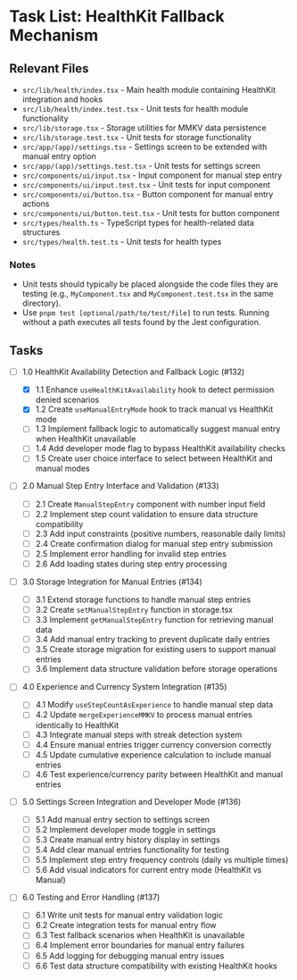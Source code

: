 # Task List: HealthKit Fallback Mechanism

## Relevant Files

- `src/lib/health/index.tsx` - Main health module containing HealthKit integration and hooks
- `src/lib/health/index.test.tsx` - Unit tests for health module functionality
- `src/lib/storage.tsx` - Storage utilities for MMKV data persistence
- `src/lib/storage.test.tsx` - Unit tests for storage functionality
- `src/app/(app)/settings.tsx` - Settings screen to be extended with manual entry option
- `src/app/(app)/settings.test.tsx` - Unit tests for settings screen
- `src/components/ui/input.tsx` - Input component for manual step entry
- `src/components/ui/input.test.tsx` - Unit tests for input component
- `src/components/ui/button.tsx` - Button component for manual entry actions
- `src/components/ui/button.test.tsx` - Unit tests for button component
- `src/types/health.ts` - TypeScript types for health-related data structures
- `src/types/health.test.ts` - Unit tests for health types

### Notes

- Unit tests should typically be placed alongside the code files they are testing (e.g., `MyComponent.tsx` and `MyComponent.test.tsx` in the same directory).
- Use `pnpm test [optional/path/to/test/file]` to run tests. Running without a path executes all tests found by the Jest configuration.

## Tasks

- [ ] 1.0 HealthKit Availability Detection and Fallback Logic (#132)

  - [x] 1.1 Enhance `useHealthKitAvailability` hook to detect permission denied scenarios
  - [x] 1.2 Create `useManualEntryMode` hook to track manual vs HealthKit mode
  - [ ] 1.3 Implement fallback logic to automatically suggest manual entry when HealthKit unavailable
  - [ ] 1.4 Add developer mode flag to bypass HealthKit availability checks
  - [ ] 1.5 Create user choice interface to select between HealthKit and manual modes

- [ ] 2.0 Manual Step Entry Interface and Validation (#133)

  - [ ] 2.1 Create `ManualStepEntry` component with number input field
  - [ ] 2.2 Implement step count validation to ensure data structure compatibility
  - [ ] 2.3 Add input constraints (positive numbers, reasonable daily limits)
  - [ ] 2.4 Create confirmation dialog for manual step entry submission
  - [ ] 2.5 Implement error handling for invalid step entries
  - [ ] 2.6 Add loading states during step entry processing

- [ ] 3.0 Storage Integration for Manual Entries (#134)

  - [ ] 3.1 Extend storage functions to handle manual step entries
  - [ ] 3.2 Create `setManualStepEntry` function in storage.tsx
  - [ ] 3.3 Implement `getManualStepEntry` function for retrieving manual data
  - [ ] 3.4 Add manual entry tracking to prevent duplicate daily entries
  - [ ] 3.5 Create storage migration for existing users to support manual entries
  - [ ] 3.6 Implement data structure validation before storage operations

- [ ] 4.0 Experience and Currency System Integration (#135)

  - [ ] 4.1 Modify `useStepCountAsExperience` to handle manual step data
  - [ ] 4.2 Update `mergeExperienceMMKV` to process manual entries identically to HealthKit
  - [ ] 4.3 Integrate manual steps with streak detection system
  - [ ] 4.4 Ensure manual entries trigger currency conversion correctly
  - [ ] 4.5 Update cumulative experience calculation to include manual entries
  - [ ] 4.6 Test experience/currency parity between HealthKit and manual entries

- [ ] 5.0 Settings Screen Integration and Developer Mode (#136)

  - [ ] 5.1 Add manual entry section to settings screen
  - [ ] 5.2 Implement developer mode toggle in settings
  - [ ] 5.3 Create manual entry history display in settings
  - [ ] 5.4 Add clear manual entries functionality for testing
  - [ ] 5.5 Implement step entry frequency controls (daily vs multiple times)
  - [ ] 5.6 Add visual indicators for current entry mode (HealthKit vs Manual)

- [ ] 6.0 Testing and Error Handling (#137)
  - [ ] 6.1 Write unit tests for manual entry validation logic
  - [ ] 6.2 Create integration tests for manual entry flow
  - [ ] 6.3 Test fallback scenarios when HealthKit is unavailable
  - [ ] 6.4 Implement error boundaries for manual entry failures
  - [ ] 6.5 Add logging for debugging manual entry issues
  - [ ] 6.6 Test data structure compatibility with existing HealthKit hooks
